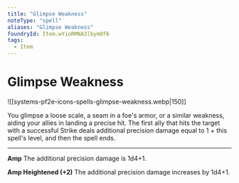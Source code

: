 ```yaml
---
title: "Glimpse Weakness"
noteType: "spell"
aliases: "Glimpse Weakness"
foundryId: Item.wYioRMNA3lbymOf6
tags:
  - Item
---
```


# Glimpse Weakness
![[systems-pf2e-icons-spells-glimpse-weakness.webp|150]]

You glimpse a loose scale, a seam in a foe's armor, or a similar weakness, aiding your allies in landing a precise hit. The first ally that hits the target with a successful Strike deals additional precision damage equal to 1 + this spell's level, and then the spell ends.

* * *

**Amp** The additional precision damage is 1d4+1.

**Amp Heightened (+2)** The additional precision damage increases by 1d4+1.
